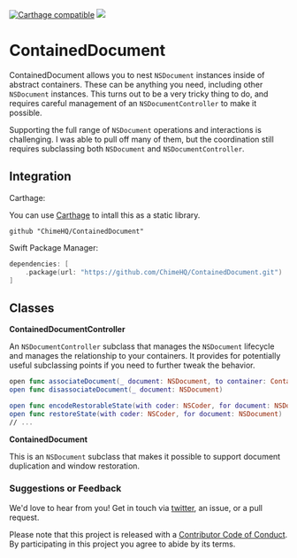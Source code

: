 [![Carthage compatible](https://img.shields.io/badge/Carthage-compatible-4BC51D.svg)](https://github.com/Carthage/Carthage)
![](https://img.shields.io/badge/Swift-5.0-orange.svg)

# ContainedDocument

ContainedDocument allows you to nest `NSDocument` instances inside of abstract containers. These can be anything you need, including other `NSDocument` instances. This turns out to be a very tricky thing to do, and requires careful management of an `NSDocumentController` to make it possible.

Supporting the full range of `NSDocument` operations and interactions is challenging. I was able to pull off many of them, but the coordination still requires subclassing both `NSDocument` and `NSDocumentController`. 

## Integration

Carthage:

You can use [Carthage](https://github.com/Carthage/Carthage) to intall this as a static library.

```
github "ChimeHQ/ContainedDocument"
```

Swift Package Manager:

```swift
dependencies: [
    .package(url: "https://github.com/ChimeHQ/ContainedDocument.git")
]
```

## Classes

**ContainedDocumentController**

An `NSDocumentController` subclass that manages the `NSDocument` lifecycle and manages the relationship to your containers. It provides for potentially useful subclassing points if you need to further tweak the behavior.

```swift
open func associateDocument(_ document: NSDocument, to container: Container)
open func disassociateDocument(_ document: NSDocument)

open func encodeRestorableState(with coder: NSCoder, for document: NSDocument)
open func restoreState(with coder: NSCoder, for document: NSDocument)
// ...
```

**ContainedDocument**

This is an `NSDocument` subclass that makes it possible to support document duplication and window restoration.

### Suggestions or Feedback

We'd love to hear from you! Get in touch via [twitter](https://twitter.com/chimehq), an issue, or a pull request.

Please note that this project is released with a [Contributor Code of Conduct](CODE_OF_CONDUCT.md). By participating in this project you agree to abide by its terms.
